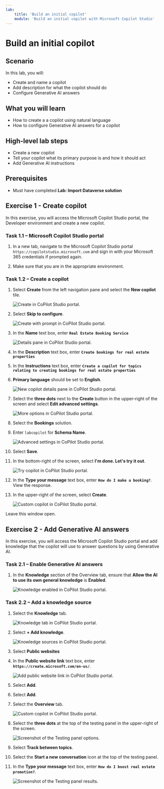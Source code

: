 ```yaml
---
lab:
    title: 'Build an initial copilot'
    module: 'Build an initial copilot with Microsoft Copilot Studio'
---
```


# Build an initial copilot

## Scenario

In this lab, you will:

- Create and name a copilot
- Add description for what the copilot should do
- Configure Generative AI answers

## What you will learn

- How to create a a copilot using natural language
- How to configure Generative AI answers for a copilot

## High-level lab steps

- Create a new copilot
- Tell your copilot what its primary purpose is and how it should act
- Add Generative AI instructions
  
## Prerequisites

- Must have completed **Lab: Import Dataverse solution**

## Exercise 1 - Create copilot

In this exercise, you will access the Microsoft Copilot Studio portal, the Developer environment and create a new copilot.

### Task 1.1 – Microsoft Copilot Studio portal

1. In a new tab, navigate to the Microsoft Copilot Studio portal `https://copilotstudio.microsoft.com` and sign in with your Microsoft 365 credentials if prompted again.

1. Make sure that you are in the appropriate environment.

### Task 1.2 – Create a copilot

1. Select **Create** from the left navigation pane and select the **New copilot** tile.

    ![Create in CoPilot Studio portal.](../media/copilot-studio-create-tab.png)

1. Select **Skip to configure**.

    ![Create with prompt in CoPilot Studio portal.](../media/copilot-studio-create-with-prompt.png)

1. In the **Name** text box, enter **`Real Estate Booking Service`**

    ![Details pane in CoPilot Studio portal.](../media/copilot-studio-create-details.png)

1. In the **Description** text box, enter **`Create bookings for real estate properties`**

1. In the **Instructions** text box, enter **`Create a copilot for topics relating to creating bookings for real estate properties`**

1. **Primary language** should be set to **English**.

    ![New copilot details pane in CoPilot Studio portal.](../media/copilot-studio-create-details2.png)

1. Select the **three dots** next to the **Create** button in the upper-right of the screen and select **Edit advanced settings**.

    ![More options in CoPilot Studio portal.](../media/copilot-studio-more-options.png)

1. Select the **Bookings** solution.

1. Enter `labcopilot` for **Schema Name**.

    ![Advanced settings in CoPilot Studio portal.](../media/copilot-studio-advanced-settings.png)

1. Select **Save**.

1. In the bottom-right of the screen, select **I'm done. Let's try it out**.

    ![Try copilot in CoPilot Studio portal.](../media/copilot-studio-try-it-out.png)

1. In the **Type your message** text box, enter **`How do I make a booking?`**. View the response.

1. In the upper-right of the screen, select **Create**.

    ![Custom copilot in CoPilot Studio portal.](../media/copilot-studio-copilot.png)

Leave this window open.

## Exercise 2 - Add Generative AI answers

In this exercise, you will access the Microsoft Copilot Studio portal and add knowledge that the copilot will use to answer questions by using Generative AI.

### Task 2.1 – Enable Generative AI answers

1. In the **Knowledge** section of the Overview tab, ensure that **Allow the AI to use its own general knowledge** is **Enabled**.

    ![Knowledge enabled in CoPilot Studio portal.](../media/knowledge-enabled.png)

### Task 2.2 – Add a knowledge source

1. Select the **Knowledge** tab.

    ![Knowledge tab in CoPilot Studio portal.](../media/knowledge-tab.png)

1. Select **+ Add knowledge**.

    ![Knowledge sources in CoPilot Studio portal.](../media/knowledge-sources.png)

1. Select **Public websites**

1. In the **Public website link** text box, enter **`https://create.microsoft.com/en-us/`**.

    ![Add public website link in CoPilot Studio portal.](../media/add-website-knowledge-source.png)

1. Select **Add**.

1. Select **Add**.

1. Select the **Overview** tab.

    ![Custom copilot in CoPilot Studio portal.](../media/copilot-studio-copilot2.png)

1. Select the **three dots** at the top of the testing panel in the upper-right of the screen.

    ![Screenshot of the Testing panel options.](../media/test-pane-options.png)

1. Select **Track between topics**.

1. Select the **Start a new conversation** icon at the top of the testing panel.

1. In the **Type your message** text box, enter **`How do I boost real estate promotion?`**.

    ![Screenshot of the Testing panel results.](../media/test-pane-results.png)
